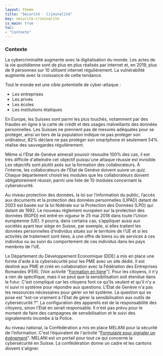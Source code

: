 ```yaml
---
layout: theme
title: "Sécurité - Criminalité"
key: securite-criminalite
is_main: true
toc:
- "Contexte"
---
```


### Contexte

La cybercriminalité augmente avec la digitalisation du monde. Les actes de la vie quotidienne sont de plus en plus réalisés par internet et, en 2019, plus de 9 personnes sur 10 utilisent internet régulièrement. La vulnérabilité augmente avec la croissance de cette tendance.

Tout le monde est une cible potentielle de cyber-attaque : 
*  Les entreprises
*  Les privés
*  Les écoles
*  Les institutions étatiques

En Europe, les Suisses sont parmi les plus touchés, notamment par des fraudes en ligne à la carte de crédit et des usages malveillants des données personnelles. Les Suisses ne prennent pas de mesures adéquates pour se protéger, ainsi un tiers de la population indique ne pas protéger son ordinateur, 82% déclare ne pas protéger son smartphone et seulement 54% réalise des sauvegardes régulièrement.

Même si l'État de Genève aimerait pouvoir résoudre 100% des cas, il est très difficile d'atteindre cet objectif puisqu'une attaque réussie est invisible. Les objectifs sont plutôt axés sur la formation des collaborateurs. À l'interne, les collaborateurs de l'État de Genève doivent suivre un quiz. Chaque département choisit les modules que les collaborateurs doivent obligatoirement réussir, parmi une liste de 10 modules concernant la cybersécurité. 

Au niveau protection des données, la loi sur l’information du public, l’accès aux documents et la protection des données personnelles 
(LIPAD) datant de 2003 est basée sur la loi fédérale sur la Protection des Données (LPD) qui datant de 1992. Le nouveau règlement européen sur la protection des données (RGPD) est entré en vigueur le 25 mai 2018 dans toute l’Union européenne (UE). Il pourra, dans certains cas, s’appliquer aussi aux sociétés ayant leur siège en Suisse, par exemple, si elles traitent les données personnelles d’individus situés sur le territoire de l’UE et si les activités de traitement sont liées, à une offre de biens ou de services à ces individus ou au suivi du comportement de ces individus dans les pays membres de l’UE. 

Le Département du Développement Economique (DDE) a mis en place une forme d'aide à la cybersécurité pour les PME avec un site dédié. Il est destiné aux PME et créé en collaboration avec la Fédération des Entreprises Romandes (FER). [Voir activité "[Formation en ligne](https://2020.wikipolitics.ch/securite-criminalite/group02_activity/)"]. Pour les citoyens, il n’y a rien de spécifique, mais il se peut que la sensibilisation soit étendue dans le futur. C'est compliqué car les citoyens font ce qu’ils veulent et qu'il n'y a ni suivi ni système pour répondre aux questions. L'État de Genève n'a pas les ressources nécessaires pour gérer un tel système.  La question qui se pose est "est-ce vraiment à l'État de gérer la sensibilisation aux outils de cybersécurité ?". La configuration des appareils est de la responsabilité des citoyens, sinon l'État en serait responsable. Il n'est pas prévu pour le moment de faire des campagnes de sensibilisation et le suivi des signalements incombe à la Police.

Au niveau national, la Confédération a mis en place MELANI pour la sécurité de l’information. C'est l’équivalent de l'activité "[Formulaire pour signaler un événement](https://2020.wikipolitics.ch/securite-criminalite/group01_activity/)". MELANI est un portail pour tout ce qui concerne la cybersécurité en Suisse. La confédération donne un cadre et les cantons doivent s'aligner.
